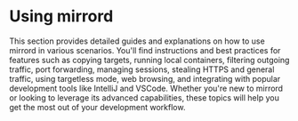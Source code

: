 # Using mirrord

This section provides detailed guides and explanations on how to use mirrord in various scenarios. You'll find instructions and best practices for features such as copying targets, running local containers, filtering outgoing traffic, port forwarding, managing sessions, stealing HTTPS and general traffic, using targetless mode, web browsing, and integrating with popular development tools like IntelliJ and VSCode. Whether you're new to mirrord or looking to leverage its advanced capabilities, these topics will help you get the most out of your development workflow.

